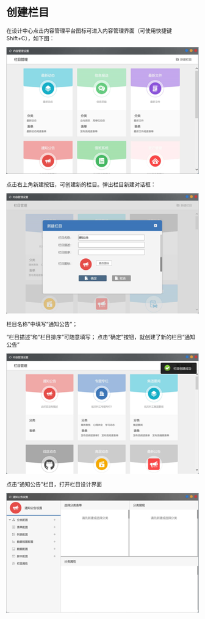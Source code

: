 # 创建栏目

在设计中心点击内容管理平台图标可进入内容管理界面（可使用快捷键Shift+C），如下图：

![](../.gitbook/assets/image%20%2850%29.png)



点击右上角新建按钮，可创建新的栏目。弹出栏目新建对话框：

![](../.gitbook/assets/image%20%2890%29.png)




  
栏目名称”中填写“通知公告”；

 “栏目描述”和“栏目排序”可随意填写； 点击“确定”按钮，就创建了新的栏目“通知公告”

![](../.gitbook/assets/image%20%2840%29.png)

点击“通知公告”栏目，打开栏目设计界面

![](../.gitbook/assets/image%20%2842%29.png)






